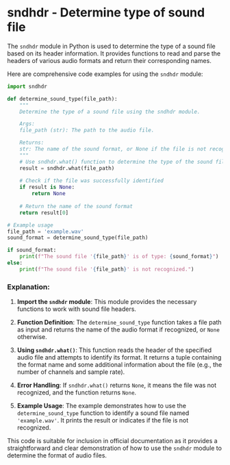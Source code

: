 # sndhdr - Determine type of sound file

The `sndhdr` module in Python is used to determine the type of a sound file based on its header information. It provides functions to read and parse the headers of various audio formats and return their corresponding names.

Here are comprehensive code examples for using the `sndhdr` module:

```python
import sndhdr

def determine_sound_type(file_path):
    """
    Determine the type of a sound file using the sndhdr module.

    Args:
    file_path (str): The path to the audio file.

    Returns:
    str: The name of the sound format, or None if the file is not recognized.
    """
    # Use sndhdr.what() function to determine the type of the sound file
    result = sndhdr.what(file_path)
    
    # Check if the file was successfully identified
    if result is None:
        return None
    
    # Return the name of the sound format
    return result[0]

# Example usage
file_path = 'example.wav'
sound_format = determine_sound_type(file_path)

if sound_format:
    print(f"The sound file '{file_path}' is of type: {sound_format}")
else:
    print(f"The sound file '{file_path}' is not recognized.")
```

### Explanation:

1. **Import the `sndhdr` module**: This module provides the necessary functions to work with sound file headers.

2. **Function Definition**: The `determine_sound_type` function takes a file path as input and returns the name of the audio format if recognized, or `None` otherwise.

3. **Using `sndhdr.what()`**: This function reads the header of the specified audio file and attempts to identify its format. It returns a tuple containing the format name and some additional information about the file (e.g., the number of channels and sample rate).

4. **Error Handling**: If `sndhdr.what()` returns `None`, it means the file was not recognized, and the function returns `None`.

5. **Example Usage**: The example demonstrates how to use the `determine_sound_type` function to identify a sound file named `'example.wav'`. It prints the result or indicates if the file is not recognized.

This code is suitable for inclusion in official documentation as it provides a straightforward and clear demonstration of how to use the `sndhdr` module to determine the format of audio files.
